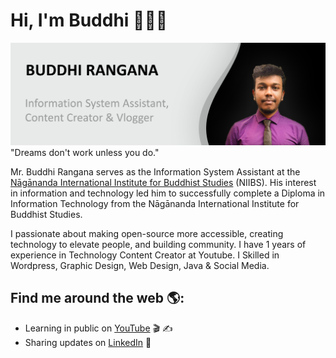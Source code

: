 # Hi, I'm Buddhi 👋👨‍💻

<img src="https://raw.githubusercontent.com/buddhirangana/buddhirangana/master/gh-header-image.png" alt="banner that says Buddhi Rangana - Information System Assistant, Content Creator and Vlogger">
"Dreams don't work unless you do."

Mr. Buddhi Rangana serves as the Information System Assistant at the <a href="https://niibs.edu.lk"> Nāgānanda International Institute for Buddhist Studies</a> (NIIBS). His interest in information and technology led him to successfully complete a Diploma in Information Technology from the Nāgānanda International Institute for Buddhist Studies.

I passionate about making open-source more accessible, creating technology to elevate people, and building community. I have 1 years of experience in Technology Content Creator at Youtube. I Skilled in Wordpress, Graphic Design, Web Design, Java & Social Media.

## Find me around the web 🌎:
- Learning in public on <a href="https://www.youtube.com/tecroom">YouTube</a> 🎬 ✍
- Sharing updates on <a href="https://www.linkedin.com/in/buddhirangana/">LinkedIn</a> 💼
